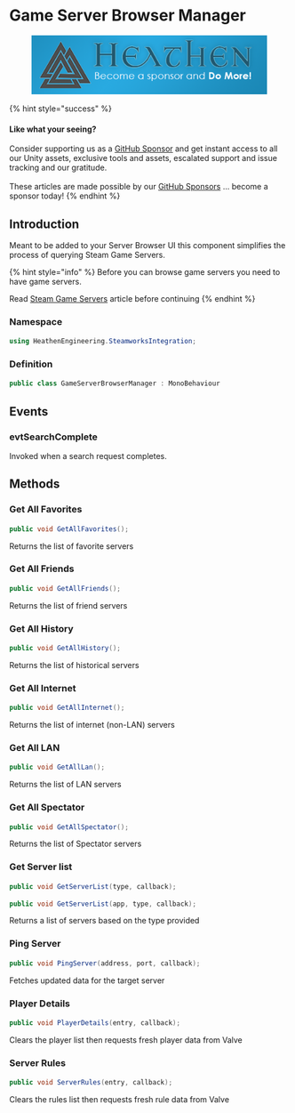 # Game Server Browser Manager

<figure><img src="../../../../.gitbook/assets/512x128 Sponsor Banner.png" alt="Become a sponsor and Do More"><figcaption></figcaption></figure>

{% hint style="success" %}
#### Like what your seeing?

Consider supporting us as a [GitHub Sponsor](../../../../company/become-a-sponsor.md) and get instant access to all our Unity assets, exclusive tools and assets, escalated support and issue tracking and our gratitude.\
\
These articles are made possible by our [GitHub Sponsors](https://github.com/sponsors/heathen-engineering) ... become a sponsor today!
{% endhint %}

## Introduction

Meant to be added to your Server Browser UI this component simplifies the process of querying Steam Game Servers.

{% hint style="info" %}
Before you can browse game servers you need to have game servers.

Read [Steam Game Servers](../guides/multiplayer/game-server-browser.md) article before continuing
{% endhint %}

### Namespace

```csharp
using HeathenEngineering.SteamworksIntegration;
```

### Definition

```csharp
public class GameServerBrowserManager : MonoBehaviour
```

## Events

### evtSearchComplete

Invoked when a search request completes.

## Methods

### Get All Favorites

```csharp
public void GetAllFavorites();
```

Returns the list of favorite servers

### Get All Friends

```csharp
public void GetAllFriends();
```

Returns the list of friend servers

### Get All History

```csharp
public void GetAllHistory();
```

Returns the list of historical servers

### Get All Internet

```csharp
public void GetAllInternet();
```

Returns the list of internet (non-LAN) servers

### Get All LAN

```csharp
public void GetAllLan();
```

Returns the list of LAN servers

### Get All Spectator

```csharp
public void GetAllSpectator();
```

Returns the list of Spectator servers

### Get Server list

```csharp
public void GetServerList(type, callback);
```

```csharp
public void GetServerList(app, type, callback);
```

Returns a list of servers based on the type provided

### Ping Server

```csharp
public void PingServer(address, port, callback);
```

Fetches updated data for the target server

### Player Details

```csharp
public void PlayerDetails(entry, callback);
```

Clears the player list then requests fresh player data from Valve

### Server Rules

```csharp
public void ServerRules(entry, callback);
```

Clears the rules list then requests fresh rule data from Valve
